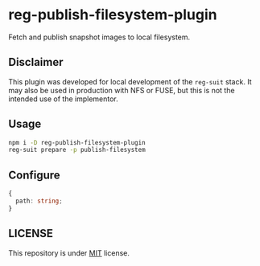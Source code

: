 # reg-publish-filesystem-plugin

Fetch and publish snapshot images to local filesystem.

## Disclaimer

This plugin was developed for local development of the `reg-suit` stack.
It may also be used in production with NFS or FUSE, but this is not the intended use of the implementor.

## Usage

```sh
npm i -D reg-publish-filesystem-plugin
reg-suit prepare -p publish-filesystem
```

## Configure

```ts
{
  path: string;
}
```

## LICENSE

This repository is under [MIT](./LICENSE) license.
